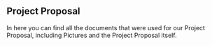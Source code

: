 ## Project Proposal 
In here you can find all the documents that were used for our Project Proposal, including Pictures and the Project Proposal itself. 